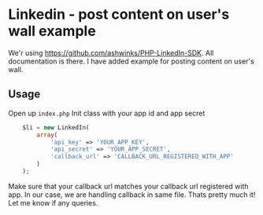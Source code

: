 # Linkedin - post content on user's wall example

We'r using https://github.com/ashwinks/PHP-LinkedIn-SDK. All documentation is there. I have added example for posting content on user's wall.

## Usage

Open up `index.php` Init class with your app id and app secret
```php
	$li = new LinkedIn(
		array(
			'api_key' => 'YOUR_APP_KEY', 
			'api_secret' => 'YOUR_APP_SECRET', 
			'callback_url' => 'CALLBACK_URL_REGISTERED_WITH_APP'
		)
	);
```	
Make sure that your callback url matches your callback url registered with app. In our case, we are handling callback in same file. Thats pretty much it! Let me know if any queries.
